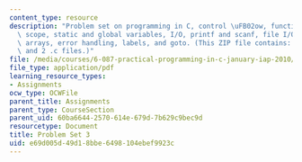 ```yaml
---
content_type: resource
description: "Problem set on programming in C, control \uFB02ow, functions, variable\
  \ scope, static and global variables, I/O, printf and scanf, file I/O, character\
  \ arrays, error handling, labels, and goto. (This ZIP file contains: 1 .txt file\
  \ and 2 .c files.)"
file: /media/courses/6-087-practical-programming-in-c-january-iap-2010/e69d005d49d18bbe6498104ebef9923c_MIT6_087IAP10_assn03.pdf
file_type: application/pdf
learning_resource_types:
- Assignments
ocw_type: OCWFile
parent_title: Assignments
parent_type: CourseSection
parent_uid: 60ba6644-2570-614e-679d-7b629c9bec9d
resourcetype: Document
title: Problem Set 3
uid: e69d005d-49d1-8bbe-6498-104ebef9923c
---
```

